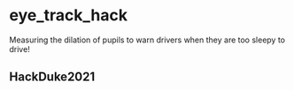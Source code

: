 # eye_track_hack
Measuring the dilation of pupils to warn drivers when they are too sleepy to drive!

## HackDuke2021
